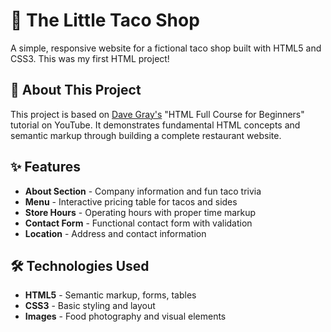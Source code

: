 # 🌮 The Little Taco Shop

A simple, responsive website for a fictional taco shop built with HTML5 and CSS3. This was my first HTML project!

## 📖 About This Project

This project is based on [Dave Gray's](https://www.youtube.com/@DaveGrayTeachesCode) "HTML Full Course for Beginners" tutorial on YouTube. It demonstrates fundamental HTML concepts and semantic markup through building a complete restaurant website.
## ✨ Features

- **About Section** - Company information and fun taco trivia
- **Menu** - Interactive pricing table for tacos and sides  
- **Store Hours** - Operating hours with proper time markup
- **Contact Form** - Functional contact form with validation
- **Location** - Address and contact information

## 🛠️ Technologies Used

- **HTML5** - Semantic markup, forms, tables
- **CSS3** - Basic styling and layout
- **Images** - Food photography and visual elements
